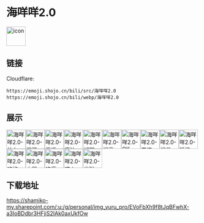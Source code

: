 # 海咩咩2.0
<img src="https://emoji.shojo.cn/bili/src/海咩咩2.0/icon.png" width="50" height="50" alt="icon">

## 链接
Cloudflare:
```
https://emoji.shojo.cn/bili/src/海咩咩2.0
https://emoji.shojo.cn/bili/webp/海咩咩2.0
```
## 展示
<img src="https://emoji.shojo.cn/bili/src/海咩咩2.0/海咩咩2.0-什么.png" width="50" height="50" alt="海咩咩2.0-什么"><img src="https://emoji.shojo.cn/bili/src/海咩咩2.0/海咩咩2.0-累了.png" width="50" height="50" alt="海咩咩2.0-累了"><img src="https://emoji.shojo.cn/bili/src/海咩咩2.0/海咩咩2.0-无语.png" width="50" height="50" alt="海咩咩2.0-无语"><img src="https://emoji.shojo.cn/bili/src/海咩咩2.0/海咩咩2.0-魔法.png" width="50" height="50" alt="海咩咩2.0-魔法"><img src="https://emoji.shojo.cn/bili/src/海咩咩2.0/海咩咩2.0-好耶.png" width="50" height="50" alt="海咩咩2.0-好耶"><img src="https://emoji.shojo.cn/bili/src/海咩咩2.0/海咩咩2.0-闪亮.png" width="50" height="50" alt="海咩咩2.0-闪亮"><img src="https://emoji.shojo.cn/bili/src/海咩咩2.0/海咩咩2.0-OK.png" width="50" height="50" alt="海咩咩2.0-OK"><img src="https://emoji.shojo.cn/bili/src/海咩咩2.0/海咩咩2.0-震惊.png" width="50" height="50" alt="海咩咩2.0-震惊"><img src="https://emoji.shojo.cn/bili/src/海咩咩2.0/海咩咩2.0-问号.png" width="50" height="50" alt="海咩咩2.0-问号"><img src="https://emoji.shojo.cn/bili/src/海咩咩2.0/海咩咩2.0-睡了.png" width="50" height="50" alt="海咩咩2.0-睡了"><img src="https://emoji.shojo.cn/bili/src/海咩咩2.0/海咩咩2.0-吃的.png" width="50" height="50" alt="海咩咩2.0-吃的"><img src="https://emoji.shojo.cn/bili/src/海咩咩2.0/海咩咩2.0-大哭.png" width="50" height="50" alt="海咩咩2.0-大哭"><img src="https://emoji.shojo.cn/bili/src/海咩咩2.0/海咩咩2.0-吃瘪.png" width="50" height="50" alt="海咩咩2.0-吃瘪"><img src="https://emoji.shojo.cn/bili/src/海咩咩2.0/海咩咩2.0-咬人.png" width="50" height="50" alt="海咩咩2.0-咬人"><img src="https://emoji.shojo.cn/bili/src/海咩咩2.0/海咩咩2.0-尖叫.png" width="50" height="50" alt="海咩咩2.0-尖叫">

## 下载地址

https://shamiko-my.sharepoint.com/:u:/g/personal/img_yuru_pro/EVoFbXh9f8tJqBFwhX-a3IoBDdbr3HFjiS2IAk0axUkfOw